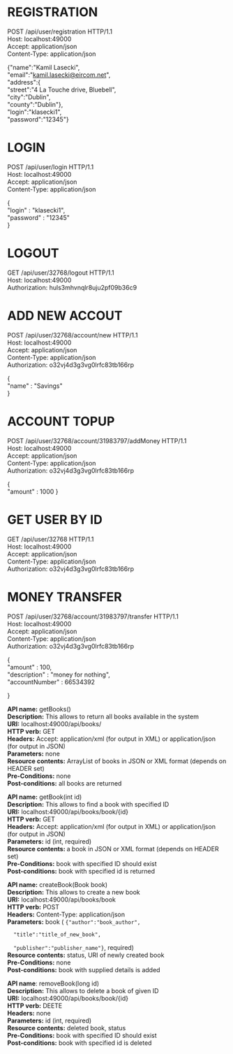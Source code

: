 REGISTRATION  
========================  
POST /api/user/registration HTTP/1.1  
Host: localhost:49000  
Accept: application/json  
Content-Type: application/json  
  
{"name":"Kamil Lasecki",  
"email":"kamil.lasecki@eircom.net",  
"address":{  
	"street":"4 La Touche drive, Bluebell",  
	"city":"Dublin",  
	"county":"Dublin"},  
"login":"klasecki1",  
"password":"12345"}  
  
LOGIN
========================  
POST /api/user/login HTTP/1.1  
Host: localhost:49000  
Accept: application/json   
Content-Type: application/json  
  
{  
	"login" : "klasecki1",   
	"password" : "12345"  
}  
  
LOGOUT
========================  
GET /api/user/32768/logout HTTP/1.1  
Host: localhost:49000  
Authorization: huls3mhvnqlr8uju2pf09b36c9  
  
ADD NEW ACCOUT
========================  
POST /api/user/32768/account/new HTTP/1.1  
Host: localhost:49000  
Accept: application/json  
Content-Type: application/json  
Authorization: o32vj4d3g3vg0lrfc83tb166rp  
  
{  
	"name" : "Savings"  
}  
  
ACCOUNT TOPUP
========================  
POST /api/user/32768/account/31983797/addMoney HTTP/1.1  
Host: localhost:49000  
Accept: application/json  
Content-Type: application/json  
Authorization: o32vj4d3g3vg0lrfc83tb166rp  
  
{  
	"amount" : 1000 
}  
   
GET USER BY ID
========================  
GET /api/user/32768 HTTP/1.1  
Host: localhost:49000  
Accept: application/json  
Content-Type: application/json  
Authorization: o32vj4d3g3vg0lrfc83tb166rp  
  
MONEY TRANSFER
=========================
POST /api/user/32768/account/31983797/transfer HTTP/1.1  
Host: localhost:49000  
Accept: application/json  
Content-Type: application/json   
Authorization: o32vj4d3g3vg0lrfc83tb166rp  
  
{  
	"amount" : 100,  
	"description" : "money for nothing",  
	"accountNumber" : 66534392  
	  
}  

<p>
  <b>API name:</b></b> getBooks() <br/>
  <b>Description:</b></b> This allows to return all books available in the system <br/>
  <b>URI:</b></b> localhost:49000/api/books/ <br/>
  <b>HTTP verb:</b></b> GET<br/>
  <b>Headers:</b></b> Accept: application/xml (for output in XML) or application/json (for output in JSON) <br/>
  <b>Parameters:</b></b> none<br/>
  <b>Resource contents:</b></b> ArrayList of books in JSON or XML format (depends on HEADER set) <br/>
  <b>Pre-Conditions:</b></b> none <br/>
  <b>Post-conditions:</b></b> all books are returned <br/>
</p>

<p>
  <b>API name:</b></b> getBook(int id) <br/>
  <b>Description:</b></b> This allows to find a book with specified ID  <br/>
  <b>URI:</b></b> localhost:49000/api/books/book/{id} <br/>
  <b>HTTP verb:</b></b> GET <br/>
  <b>Headers:</b></b> Accept: application/xml (for output in XML) or application/json (for output in JSON) <br/>
  <b>Parameters:</b></b> id (int, required) <br/>
  <b>Resource contents: </b></b>a book in JSON or XML format (depends on HEADER set) <br/>
  <b>Pre-Conditions:</b></b> book with specified ID should exist <br/>
  <b>Post-conditions:</b></b> book with specified id is returned  <br/>
</p>

<p>
  <b>API name:</b> createBook(Book book) <br/>
  <b>Description:</b> This allows to create a new book <br/> 
  <b>URI:</b> localhost:49000/api/books/book <br/>
  <b>HTTP verb:</b> POST <br/>
  <b>Headers:</b> Content-Type: application/json <br/>
  <b>Parameters:</b> book (
  <code>{"author":"book_author", <br/>
  "title":"title_of_new_book", <br/>
  "publisher":"publisher_name"}</code>, required) <br/>
  <b>Resource contents:</b> status, URI of newly created book <br/>
  <b>Pre-Conditions:</b> none <br/>
  <b>Post-conditions:</b> book with supplied details is added <br/>
</p>

<p>
  <b>API name</b>: removeBook(long id) <br/>
  <b>Description:</b> This allows to delete a book of given ID <br/> 
  <b>URI:</b> localhost:49000/api/books/book/{id} <br/>
  <b>HTTP verb:</b> DEETE <br/>
  <b>Headers:</b> none <br/>
  <b>Parameters:</b> id (int, required) <br/>
  <b>Resource contents:</b> deleted book, status <br/>
  <b>Pre-Conditions:</b> book with specified ID should exist <br/>
  <b>Post-conditions:</b> book with specified id is deleted <br/>
</p>
